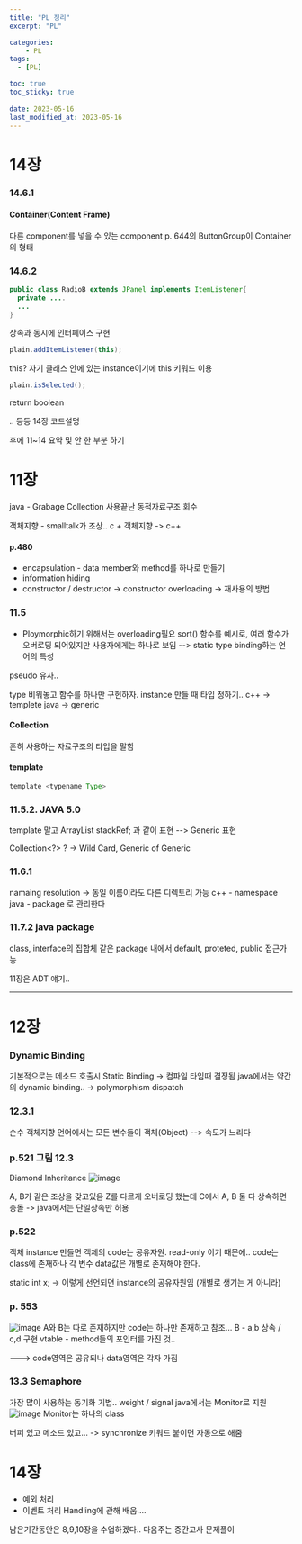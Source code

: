 ```yaml
---
title: "PL 정리"
excerpt: "PL"

categories:
    - PL
tags:
  - [PL]

toc: true
toc_sticky: true
 
date: 2023-05-16
last_modified_at: 2023-05-16
---
```

# 14장
### 14.6.1
#### Container(Content Frame)
다른 component를 넣을 수 있는 component
p. 644의 ButtonGroup이 Container의 형태

### 14.6.2
```java
public class RadioB extends JPanel implements ItemListener{
  private ....
  ...
}
```
상속과 동시에 인터페이스 구현

```java
plain.addItemListener(this);
```
this?
자기 클래스 안에 있는 instance이기에 this 키워드 이용

```java
plain.isSelected();
```
return boolean

.. 등등 14장 코드설명

후에 11~14 요약 및 안 한 부분 하기

# 11장
java - Grabage Collection
사용끝난 동적자료구조 회수

객체지향 - smalltalk가 조상..
c + 객체지향 -> c++

#### p.480
- encapsulation - data member와 method를 하나로 만들기
- information hiding
- constructor / destructor
-> constructor overloading -> 재사용의 방법


### 11.5
- Ploymorphic하기 위해서는 overloading필요
sort() 함수를 예시로, 여러 함수가 오버로딩 되어있지만 사용자에게는 하나로 보임
--> static type binding하는 언어의 특성

pseudo 유사..

type 비워놓고 함수를 하나만 구현하자.
instance 만들 때 타입 정하기..
c++ -> templete
java -> generic

#### Collection
흔히 사용하는 자료구조의 타입을 말함

#### template
```java
template <typename Type>
```

### 11.5.2. JAVA 5.0
template 말고
ArrayList<T> stackRef; 과 같이 표현
--> Generic 표현

Collection<?>
? -> Wild Card, Generic of Generic

### 11.6.1 
namaing resolution -> 동일 이름이라도 다른 디렉토리 가능
c++ - namespace
java - package
로 관리한다

### 11.7.2 java package
class, interface의 집합체 
같은 package 내에서 default, proteted, public 접근가능

11장은 ADT 얘기..

-------

# 12장
### Dynamic Binding
기본적으로는 메소드 호출시 Static Binding -> 컴파일 타임때 결정됨
java에서는 약간의 dynamic binding.. -> polymorphism
dispatch

### 12.3.1
순수 객체지향 언어에서는 모든 변수들이 객체(Object)
--> 속도가 느리다

### p.521 그림 12.3
Diamond Inheritance
![image](https://github.com/ssoxong/ssoxong.github.io/assets/112956015/a119c9ab-c6af-4454-b281-1a2b8487e0dc)

A, B가 같은 조상을 갖고있음
Z를 다르게 오버로딩 했는데 
C에서 A, B 둘 다 상속하면 충돌
-> java에서는 단일상속만 허용

### p.522 
객체 instance 만들면 객체의 code는 공유자원. read-only 이기 때문에..
code는 class에 존재하나 각 변수 data값은 개별로 존재해야 한다. 

static int x; -> 이렇게 선언되면 instance의 공유자원임 (개별로 생기는 게 아니라)

### p. 553
![image](https://github.com/ssoxong/ssoxong.github.io/assets/112956015/7725feb5-dba0-45a7-9e24-b6965afd8442)
A와 B는 따로 존재하지만 code는 하나만 존재하고 참조...
B - a,b 상속 / c,d 구현
vtable - method들의 포인터를 가진 것..

---> code영역은 공유되나 data영역은 각자 가짐

### 13.3 Semaphore
가장 많이 사용하는 동기화 기법..
weight / signal
java에서는 Monitor로 지원
![image](https://github.com/ssoxong/ssoxong.github.io/assets/112956015/e853dfe9-7817-42a8-b9f8-e052ff804065)
Monitor는 하나의 class

버퍼 있고 메소드 있고...
-> synchronize 키워드 붙이면 자동으로 해줌

# 14장
- 예외 처리
- 이벤트 처리
Handling에 관해 배움....

남은기간동안은 8,9,10장을 수업하겠다.. 다음주는 중간고사 문제풀이